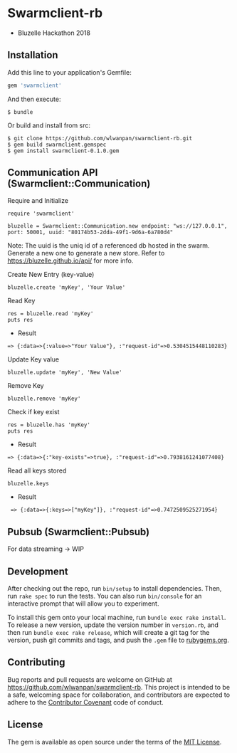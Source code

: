 # Swarmclient-rb

- Bluzelle Hackathon 2018

## Installation

Add this line to your application's Gemfile:

```ruby
gem 'swarmclient'
```

And then execute:

    $ bundle

Or build and install from src:

    $ git clone https://github.com/wlwanpan/swarmclient-rb.git
    $ gem build swarmclient.gemspec
    $ gem install swarmclient-0.1.0.gem

## Communication API (Swarmclient::Communication)

Require and Initialize
```
require 'swarmclient'

bluzelle = Swarmclient::Communication.new endpoint: "ws://127.0.0.1", port: 50001, uuid: "80174b53-2dda-49f1-9d6a-6a780d4"
```

Note: The uuid is the uniq id of a referenced db hosted in the swarm.
Generate a new one to generate a new store.
Refer to https://bluzelle.github.io/api/ for more info.

Create New Entry (key-value)
```
bluzelle.create 'myKey', 'Your Value'
```

Read Key
```
res = bluzelle.read 'myKey'
puts res
```
- Result
```
=> {:data=>{:value=>"Your Value"}, :"request-id"=>0.5304515448110283}
```

Update Key value
```
bluzelle.update 'myKey', 'New Value'
```

Remove Key
```
bluzelle.remove 'myKey'
```

Check if key exist
```
res = bluzelle.has 'myKey'
puts res
```
- Result
```
=> {:data=>{:"key-exists"=>true}, :"request-id"=>0.7938161241077408}
```

Read all keys stored
```
bluzelle.keys
```
- Result
```
 => {:data=>{:keys=>["myKey"]}, :"request-id"=>0.7472509525271954}
```

## Pubsub (Swarmclient::Pubsub)

For data streaming -> WIP

## Development

After checking out the repo, run `bin/setup` to install dependencies. Then, run `rake spec` to run the tests. You can also run `bin/console` for an interactive prompt that will allow you to experiment.

To install this gem onto your local machine, run `bundle exec rake install`. To release a new version, update the version number in `version.rb`, and then run `bundle exec rake release`, which will create a git tag for the version, push git commits and tags, and push the `.gem` file to [rubygems.org](https://rubygems.org).

## Contributing

Bug reports and pull requests are welcome on GitHub at https://github.com/wlwanpan/swarmclient-rb. This project is intended to be a safe, welcoming space for collaboration, and contributors are expected to adhere to the [Contributor Covenant](http://contributor-covenant.org) code of conduct.

## License

The gem is available as open source under the terms of the [MIT License](https://opensource.org/licenses/MIT).
